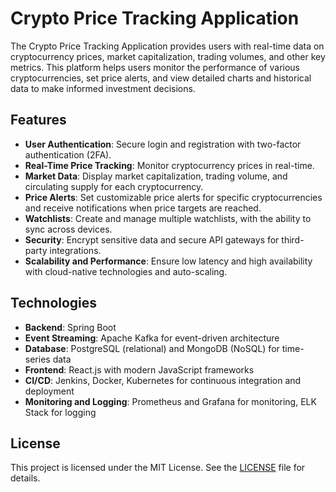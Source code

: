 # Crypto Price Tracking Application

The Crypto Price Tracking Application provides users with real-time data on cryptocurrency prices, market capitalization, trading volumes, and other key metrics. This platform helps users monitor the performance of various cryptocurrencies, set price alerts, and view detailed charts and historical data to make informed investment decisions.

## Features

- **User Authentication**: Secure login and registration with two-factor authentication (2FA).
- **Real-Time Price Tracking**: Monitor cryptocurrency prices in real-time.
- **Market Data**: Display market capitalization, trading volume, and circulating supply for each cryptocurrency.
- **Price Alerts**: Set customizable price alerts for specific cryptocurrencies and receive notifications when price targets are reached.
- **Watchlists**: Create and manage multiple watchlists, with the ability to sync across devices.
- **Security**: Encrypt sensitive data and secure API gateways for third-party integrations.
- **Scalability and Performance**: Ensure low latency and high availability with cloud-native technologies and auto-scaling.

## Technologies

- **Backend**: Spring Boot
- **Event Streaming**: Apache Kafka for event-driven architecture
- **Database**: PostgreSQL (relational) and MongoDB (NoSQL) for time-series data
- **Frontend**: React.js with modern JavaScript frameworks
- **CI/CD**: Jenkins, Docker, Kubernetes for continuous integration and deployment
- **Monitoring and Logging**: Prometheus and Grafana for monitoring, ELK Stack for logging

## License

This project is licensed under the MIT License. See the [LICENSE](LICENSE) file for details.
